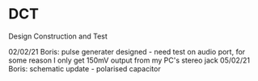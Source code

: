 # DCT
Design Construction and Test

02/02/21 Boris: pulse generater designed - need test on audio port, for some reason I only get 150mV output from my PC's stereo jack
05/02/21 Boris: schematic update - polarised capacitor
